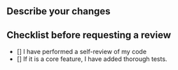 ## Describe your changes

## Checklist before requesting a review
- [] I have performed a self-review of my code
- [] If it is a core feature, I have added thorough tests.

